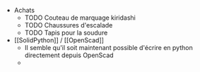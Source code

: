 - Achats
	- TODO Couteau de marquage kiridashi
	- TODO Chaussures d'escalade
	- TODO Tapis pour la soudure
- [[SolidPython]] / [[OpenScad]]
	- Il semble qu'il soit maintenant possible d'écrire en python directement depuis OpenScad
	-
